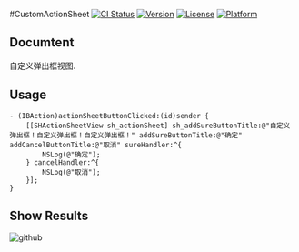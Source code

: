 

#CustomActionSheet
[![CI Status](http://img.shields.io/travis/yaoqi/ViewFrame.svg?style=flat)](https://travis-ci.org/yaoqi/ViewFrame)
[![Version](https://img.shields.io/cocoapods/v/ViewFrame.svg?style=flat)](http://cocoapods.org/pods/ViewFrame)
[![License](https://img.shields.io/cocoapods/l/ViewFrame.svg?style=flat)](http://cocoapods.org/pods/ViewFrame)
[![Platform](https://img.shields.io/cocoapods/p/ViewFrame.svg?style=flat)](http://cocoapods.org/pods/ViewFrame)

##	 Documtent

自定义弹出框视图.

## Usage

	- (IBAction)actionSheetButtonClicked:(id)sender {
    	[[SHActionSheetView sh_actionSheet] sh_addSureButtonTitle:@"自定义弹出框！自定义弹出框！自定义弹出框！" addSureButtonTitle:@"确定" addCancelButtonTitle:@"取消" sureHandler:^{
        	NSLog(@"确定");
    	} cancelHandler:^{
        	NSLog(@"取消");
    	}];
	}


## Show Results

![github](https://github.com/yaoqi-github/CustomAlertView/blob/master/CustomActionSheet.gif)